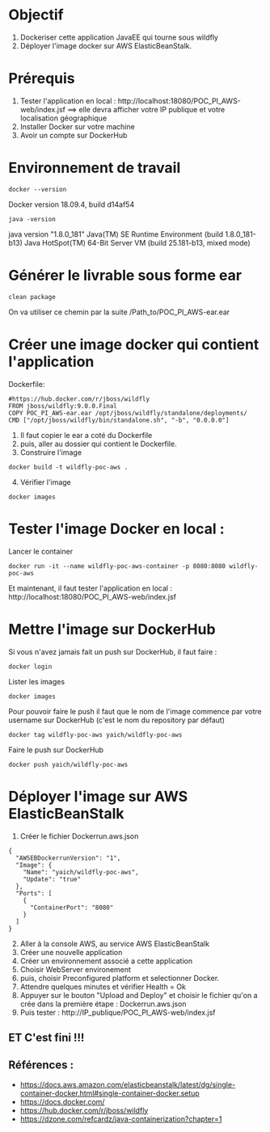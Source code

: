 # Objectif
1. Dockeriser cette application JavaEE qui tourne sous wildfly 
2. Déployer l'image docker sur AWS ElasticBeanStalk.

# Prérequis
1. Tester l'application en local : http://localhost:18080/POC_PI_AWS-web/index.jsf ==> elle devra afficher votre IP publique et votre localisation géographique
2. Installer Docker sur votre machine
3. Avoir un compte sur DockerHub

# Environnement de travail
```
docker --version
```
Docker version 18.09.4, build d14af54
```
java -version
```
java version "1.8.0_181"
Java(TM) SE Runtime Environment (build 1.8.0_181-b13)
Java HotSpot(TM) 64-Bit Server VM (build 25.181-b13, mixed mode)


# Générer le livrable sous forme ear
```
clean package
```
On va utiliser ce chemin par la suite /Path_to/POC_PI_AWS-ear.ear


# Créer une image docker qui contient l'application
Dockerfile:
```
#https://hub.docker.com/r/jboss/wildfly
FROM jboss/wildfly:9.0.0.Final
COPY POC_PI_AWS-ear.ear /opt/jboss/wildfly/standalone/deployments/
CMD ["/opt/jboss/wildfly/bin/standalone.sh", "-b", "0.0.0.0"]
```

1. Il faut copier le ear a coté du Dockerfile
2. puis, aller au dossier qui contient le Dockerfile.
3. Construire l'image
```
docker build -t wildfly-poc-aws .
```
4. Vérifier l'image
```
docker images
```


# Tester l'image Docker en local :
Lancer le container
```
docker run -it --name wildfly-poc-aws-container -p 8080:8080 wildfly-poc-aws
```
Et maintenant, il faut tester l'application en local : http://localhost:18080/POC_PI_AWS-web/index.jsf


# Mettre l'image sur DockerHub
Si vous n'avez jamais fait un push sur DockerHub, il faut faire :
```
docker login
```
Lister les images
```
docker images
```
Pour pouvoir faire le push il faut que le nom de l'image commence par votre username sur DockerHub (c'est le nom du repository par défaut)
 ```
 docker tag wildfly-poc-aws yaich/wildfly-poc-aws
 ```
Faire le push sur DockerHub
```
docker push yaich/wildfly-poc-aws
```

# Déployer l'image sur AWS ElasticBeanStalk
1. Créer le fichier Dockerrun.aws.json 
```
{
  "AWSEBDockerrunVersion": "1",
  "Image": {
    "Name": "yaich/wildfly-poc-aws",
    "Update": "true"
  },
  "Ports": [
    {
      "ContainerPort": "8080"
    }
  ]
}
```

2. Aller à la console AWS, au service AWS ElasticBeanStalk
3. Créer une nouvelle application
4. Créer un environnement associé a cette application
5. Choisir WebServer environement
6. puis, choisir Preconfigured platform et selectionner Docker.
7. Attendre quelques minutes et vérifier Health = Ok
8. Appuyer sur le bouton "Upload and Deploy" et choisir le fichier qu'on a crée dans la première étape : Dockerrun.aws.json 
9. Puis tester : http://IP_publique/POC_PI_AWS-web/index.jsf

## ET C'est fini !!! 

## Références :
- https://docs.aws.amazon.com/elasticbeanstalk/latest/dg/single-container-docker.html#single-container-docker.setup
- https://docs.docker.com/
- https://hub.docker.com/r/jboss/wildfly
- https://dzone.com/refcardz/java-containerization?chapter=1






